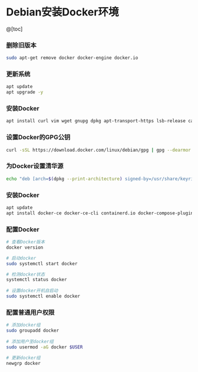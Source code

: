 # Debian安装Docker环境

@[toc]

### 删除旧版本
```sh
sudo apt-get remove docker docker-engine docker.io
```

### 更新系统
```sh
apt update
apt upgrade -y
```

### 安装Docker
```sh
apt install curl vim wget gnupg dpkg apt-transport-https lsb-release ca-certificates
```

### 设置Docker的GPG公钥
```sh
curl -sSL https://download.docker.com/linux/debian/gpg | gpg --dearmor > /usr/share/keyrings/docker-ce.gpg
```

### 为Docker设置清华源
```sh
echo "deb [arch=$(dpkg --print-architecture) signed-by=/usr/share/keyrings/docker-ce.gpg] https://mirrors.tuna.tsinghua.edu.cn/docker-ce/linux/debian $(lsb_release -sc) stable" > /etc/apt/sources.list.d/docker.list
```

### 安装Docker
```sh
apt update
apt install docker-ce docker-ce-cli containerd.io docker-compose-plugin
```

### 配置Docker
```sh
# 查看Docker版本
docker version

# 启动docker
sudo systemctl start docker

# 检测docker状态
systemctl status docker
 
# 设置docker开机自启动
sudo systemctl enable docker
```

### 配置普通用户权限
```sh
# 添加docker组
sudo groupadd docker
 
# 添加用户至docker组
sudo usermod -aG docker $USER
 
# 更新docker组
newgrp docker
```
